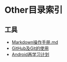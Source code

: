 # Other目录索引

## 工具
* [Markdown操作手册.md](Markdown操作手册.md)
* [GitHub及Git的使用](GitHub及Git的使用.md)
* [Android再学习计划](Android再学习计划.md)